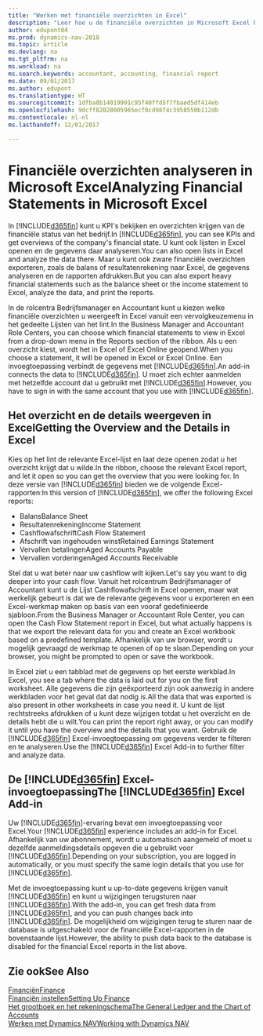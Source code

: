 ```yaml
---
title: "Werken met financiële overzichten in Excel"
description: "Leer hoe u de financiële overzichten in Microsoft Excel kunt openen vanuit Dynamics NAV voor een betere analyse."
author: edupont04
ms.prod: dynamics-nav-2018
ms.topic: article
ms.devlang: na
ms.tgt_pltfrm: na
ms.workload: na
ms.search.keywords: accountant, accounting, financial report
ms.date: 09/01/2017
ms.author: edupont
ms.translationtype: HT
ms.sourcegitcommit: 1dfba8b14019991c95f40ffd5f7fbaed5df414eb
ms.openlocfilehash: 9dcff82028005965ecf0cd98f4c3958550b112db
ms.contentlocale: nl-nl
ms.lasthandoff: 12/01/2017

---
```

# <a name="analyzing-financial-statements-in-microsoft-excel"></a><span data-ttu-id="5475d-103">Financiële overzichten analyseren in Microsoft Excel</span><span class="sxs-lookup"><span data-stu-id="5475d-103">Analyzing Financial Statements in Microsoft Excel</span></span>
<span data-ttu-id="5475d-104">In [!INCLUDE[d365fin](includes/d365fin_md.md)] kunt u KPI's bekijken en overzichten krijgen van de financiële status van het bedrijf.</span><span class="sxs-lookup"><span data-stu-id="5475d-104">In [!INCLUDE[d365fin](includes/d365fin_md.md)], you can see KPIs and get overviews of the company's financial state.</span></span> <span data-ttu-id="5475d-105">U kunt ook lijsten in Excel openen en de gegevens daar analyseren.</span><span class="sxs-lookup"><span data-stu-id="5475d-105">You can also open lists in Excel and analyze the data there.</span></span> <span data-ttu-id="5475d-106">Maar u kunt ook zware financiële overzichten exporteren, zoals de balans of resultatenrekening naar Excel, de gegevens analyseren en de rapporten afdrukken.</span><span class="sxs-lookup"><span data-stu-id="5475d-106">But you can also export heavy financial statements such as the balance sheet or the income statement to Excel, analyze the data, and print the reports.</span></span>  

<span data-ttu-id="5475d-107">In de rolcentra Bedrijfsmanager en Accountant kunt u kiezen welke financiële overzichten u weergeeft in Excel vanuit een vervolgkeuzemenu in het gedeelte Lijsten van het lint.</span><span class="sxs-lookup"><span data-stu-id="5475d-107">In the Business Manager and Accountant Role Centers, you can choose which financial statements to view in Excel from a drop-down menu in the Reports section of the ribbon.</span></span> <span data-ttu-id="5475d-108">Als u een overzicht kiest, wordt het in Excel of Excel Online geopend.</span><span class="sxs-lookup"><span data-stu-id="5475d-108">When you choose a statement, it will be opened in Excel or Excel Online.</span></span> <span data-ttu-id="5475d-109">Een invoegtoepassing verbindt de gegevens met [!INCLUDE[d365fin](includes/d365fin_md.md)].</span><span class="sxs-lookup"><span data-stu-id="5475d-109">An add-in connects the data to [!INCLUDE[d365fin](includes/d365fin_md.md)].</span></span> <span data-ttu-id="5475d-110">U moet zich echter aanmelden met hetzelfde account dat u gebruikt met [!INCLUDE[d365fin](includes/d365fin_md.md)].</span><span class="sxs-lookup"><span data-stu-id="5475d-110">However, you have to sign in with the same account that you use with [!INCLUDE[d365fin](includes/d365fin_md.md)].</span></span>  

## <a name="getting-the-overview-and-the-details-in-excel"></a><span data-ttu-id="5475d-111">Het overzicht en de details weergeven in Excel</span><span class="sxs-lookup"><span data-stu-id="5475d-111">Getting the Overview and the Details in Excel</span></span>
<span data-ttu-id="5475d-112">Kies op het lint de relevante Excel-lijst en laat deze openen zodat u het overzicht krijgt dat u wilde.</span><span class="sxs-lookup"><span data-stu-id="5475d-112">In the ribbon, choose the relevant Excel report, and let it open so you can get the overview that you were looking for.</span></span> <span data-ttu-id="5475d-113">In deze versie van [!INCLUDE[d365fin](includes/d365fin_md.md)] bieden we de volgende Excel-rapporten:</span><span class="sxs-lookup"><span data-stu-id="5475d-113">In this version of [!INCLUDE[d365fin](includes/d365fin_md.md)], we offer the following Excel reports:</span></span>

- <span data-ttu-id="5475d-114">Balans</span><span class="sxs-lookup"><span data-stu-id="5475d-114">Balance Sheet</span></span>  
- <span data-ttu-id="5475d-115">Resultatenrekening</span><span class="sxs-lookup"><span data-stu-id="5475d-115">Income Statement</span></span>  
- <span data-ttu-id="5475d-116">Cashflowafschrift</span><span class="sxs-lookup"><span data-stu-id="5475d-116">Cash Flow Statement</span></span>  
- <span data-ttu-id="5475d-117">Afschrift van ingehouden winst</span><span class="sxs-lookup"><span data-stu-id="5475d-117">Retained Earnings Statement</span></span>  
- <span data-ttu-id="5475d-118">Vervallen betalingen</span><span class="sxs-lookup"><span data-stu-id="5475d-118">Aged Accounts Payable</span></span>  
- <span data-ttu-id="5475d-119">Vervallen vorderingen</span><span class="sxs-lookup"><span data-stu-id="5475d-119">Aged Accounts Receivable</span></span>  

<span data-ttu-id="5475d-120">Stel dat u wat beter naar uw cashflow wilt kijken.</span><span class="sxs-lookup"><span data-stu-id="5475d-120">Let's say you want to dig deeper into your cash flow.</span></span> <span data-ttu-id="5475d-121">Vanuit het rolcentrum Bedrijfsmanager of Accountant kunt u de Lijst Cashflowafschrift in Excel openen, maar wat werkelijk gebeurt is dat we de relevante gegevens voor u exporteren en een Excel-werkmap maken op basis van een vooraf gedefinieerde sjabloon.</span><span class="sxs-lookup"><span data-stu-id="5475d-121">From the Business Manager or Accountant Role Center, you can open the Cash Flow Statement report in Excel, but what actually happens is that we export the relevant data for you and create an Excel workbook based on a predefined template.</span></span> <span data-ttu-id="5475d-122">Afhankelijk van uw browser, wordt u mogelijk gevraagd de werkmap te openen of op te slaan.</span><span class="sxs-lookup"><span data-stu-id="5475d-122">Depending on your browser, you might be prompted to open or save the workbook.</span></span>  

<span data-ttu-id="5475d-123">In Excel ziet u een tabblad met de gegevens op het eerste werkblad.</span><span class="sxs-lookup"><span data-stu-id="5475d-123">In Excel, you see a tab where the data is laid out for you on the first worksheet.</span></span> <span data-ttu-id="5475d-124">Alle gegevens die zijn geëxporteerd zijn ook aanwezig in andere werkbladen voor het geval dat dat nodig is.</span><span class="sxs-lookup"><span data-stu-id="5475d-124">All the data that was exported is also present in other worksheets in case you need it.</span></span> <span data-ttu-id="5475d-125">U kunt de lijst rechtstreeks afdrukken of u kunt deze wijzigen totdat u het overzicht en de details hebt die u wilt.</span><span class="sxs-lookup"><span data-stu-id="5475d-125">You can print the report right away, or you can modify it until you have the overview and the details that you want.</span></span> <span data-ttu-id="5475d-126">Gebruik de [!INCLUDE[d365fin](includes/d365fin_md.md)] Excel-invoegtoepassing om gegevens verder te filteren en te analyseren.</span><span class="sxs-lookup"><span data-stu-id="5475d-126">Use the [!INCLUDE[d365fin](includes/d365fin_md.md)] Excel Add-in to further filter and analyze data.</span></span>  

## <a name="the-included365finincludesd365finmdmd-excel-add-in"></a><span data-ttu-id="5475d-127">De [!INCLUDE[d365fin](includes/d365fin_md.md)] Excel-invoegtoepassing</span><span class="sxs-lookup"><span data-stu-id="5475d-127">The [!INCLUDE[d365fin](includes/d365fin_md.md)] Excel Add-in</span></span>
<span data-ttu-id="5475d-128">Uw [!INCLUDE[d365fin](includes/d365fin_md.md)]-ervaring bevat een invoegtoepassing voor Excel.</span><span class="sxs-lookup"><span data-stu-id="5475d-128">Your [!INCLUDE[d365fin](includes/d365fin_md.md)] experience includes an add-in for Excel.</span></span> <span data-ttu-id="5475d-129">Afhankelijk van uw abonnement, wordt u automatisch aangemeld of moet u dezelfde aanmeldingsdetails opgeven die u gebruikt voor [!INCLUDE[d365fin](includes/d365fin_md.md)].</span><span class="sxs-lookup"><span data-stu-id="5475d-129">Depending on your subscription, you are logged in automatically, or you must specify the same login details that you use for [!INCLUDE[d365fin](includes/d365fin_md.md)].</span></span>  

<span data-ttu-id="5475d-130">Met de invoegtoepassing kunt u up-to-date gegevens krijgen vanuit [!INCLUDE[d365fin](includes/d365fin_md.md)] en kunt u wijzigingen terugsturen naar [!INCLUDE[d365fin](includes/d365fin_md.md)].</span><span class="sxs-lookup"><span data-stu-id="5475d-130">With the add-in, you can get fresh data from [!INCLUDE[d365fin](includes/d365fin_md.md)], and you can push changes back into [!INCLUDE[d365fin](includes/d365fin_md.md)].</span></span> <span data-ttu-id="5475d-131">De mogelijkheid om wijzigingen terug te sturen naar de database is uitgeschakeld voor de financiële Excel-rapporten in de bovenstaande lijst.</span><span class="sxs-lookup"><span data-stu-id="5475d-131">However, the ability to push data back to the database is disabled for the financial Excel reports in the list above.</span></span>  

## <a name="see-also"></a><span data-ttu-id="5475d-132">Zie ook</span><span class="sxs-lookup"><span data-stu-id="5475d-132">See Also</span></span>
[<span data-ttu-id="5475d-133">Financiën</span><span class="sxs-lookup"><span data-stu-id="5475d-133">Finance</span></span>](finance.md)  
[<span data-ttu-id="5475d-134">Financiën instellen</span><span class="sxs-lookup"><span data-stu-id="5475d-134">Setting Up Finance</span></span>](finance-setup-finance.md)  
[<span data-ttu-id="5475d-135">Het grootboek en het rekeningschema</span><span class="sxs-lookup"><span data-stu-id="5475d-135">The General Ledger and the Chart of Accounts</span></span>](finance-general-ledger.md)  
[<span data-ttu-id="5475d-136">Werken met Dynamics NAV</span><span class="sxs-lookup"><span data-stu-id="5475d-136">Working with Dynamics NAV</span></span>](ui-work-product.md)  

